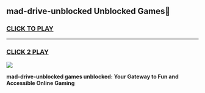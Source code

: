 
## mad-drive-unblocked Unblocked Games👋
<h3>
<a href="https://news.freeplayer.one?title=mad-drive-unblocked&ref=16F">CLICK TO PLAY</a></h3>
<hr>

<h3>
<a href="https://news.freeplayer.one?title=mad-drive-unblocked&ref=16F">CLICK 2 PLAY</a>
  
</h3>

<a href="https://news.freeplayer.one?title=mad-drive-unblocked&ref=16F/"><img src="https://clearcache.store/games.png"></a>


**mad-drive-unblocked games unblocked: Your Gateway to Fun and Accessible Online Gaming**
